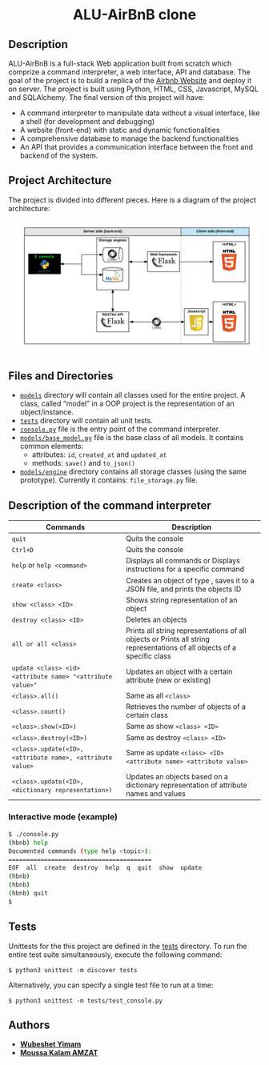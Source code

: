 <h1 align="center">ALU-AirBnB clone</h1>


## Description

ALU-AirBnB is a full-stack Web application built from scratch which comprize a command interpreter, a web interface, API and database. The goal of the project is to build a replica of the [Airbnb Website](https://www.airbnb.com/) and deploy it on server. The project is built using Python, HTML, CSS, Javascript, MySQL and SQLAlchemy. The final version of this project will have:

- A command interpreter to manipulate data without a visual interface, like a shell (for development and debugging)
- A website (front-end) with static and dynamic functionalities
- A comprehensive database to manage the backend functionalities
- An API that provides a communication interface between the front and backend of the system.


## Project Architecture

The project is divided into different pieces. Here is a diagram of the project architecture:

![Project Architecture](./project_architecture.png)

## Files and Directories
- [```models```](./models/) directory will contain all classes used for the entire project. A class, called “model” in a OOP project is the representation of an object/instance.
- [```tests```](./tests) directory will contain all unit tests.
- [```console.py```](./console.py) file is the entry point of the command interpreter.
- [```models/base_model.py```](./models/base_model.py) file is the base class of all models. It contains common elements:
    - attributes: ```id```, ```created_at``` and ```updated_at```
    - methods: ```save()``` and ```to_json()```
- [```models/engine```](./models/engine/) directory contains all storage classes (using the same prototype). Currently it contains: ```file_storage.py``` file.


## Description of the command interpreter
| Commands  | Description |
| ------------- | ------------- |
| ```quit```  | Quits the console  |
| ```Ctrl+D```  | Quits the console  |
| ```help``` or ```help <command>```  | Displays all commands or Displays instructions for a specific command
| ```create <class>```  | Creates an object of type , saves it to a JSON file, and prints the objects ID
| ```show <class> <ID>```  | Shows string representation of an object
| ```destroy <class> <ID>```  | Deletes an objects
| ```all or all <class>```  | Prints all string representations of all objects or Prints all string representations of all objects of a specific class
| ```update <class> <id> <attribute name> "<attribute value>"```  | Updates an object with a certain attribute (new or existing)
| ```<class>.all()```  | Same as all ```<class>```
| ```<class>.count()```  | Retrieves the number of objects of a certain class
| ```<class>.show(<ID>)```  | Same as show ```<class> <ID>```
| ```<class>.destroy(<ID>)```  | Same as destroy ```<class> <ID>```
| ```<class>.update(<ID>, <attribute name>, <attribute value>```  | Same as update ```<class> <ID> <attribute name> <attribute value>```
| ```<class>.update(<ID>, <dictionary representation>)```  | Updates an objects based on a dictionary representation of attribute names and values


### Interactive mode (example)

```bash
$ ./console.py
(hbnb) help
Documented commands (type help <topic>):
========================================
EOF  all  create  destroy  help  q  quit  show  update
(hbnb)
(hbnb)
(hbnb) quit
$
```

## Tests

Unittests for the this project are defined in the [tests](./tests)
directory. To run the entire test suite simultaneously, execute the following command:

```
$ python3 unittest -m discover tests
```

Alternatively, you can specify a single test file to run at a time:

```
$ python3 unittest -m tests/test_console.py
```

## Authors

* [**Wubeshet Yimam** ](https://github.com/wubeshetA)
* [**Moussa Kalam AMZAT** ](https://github.com/Moussa-Kalam)

